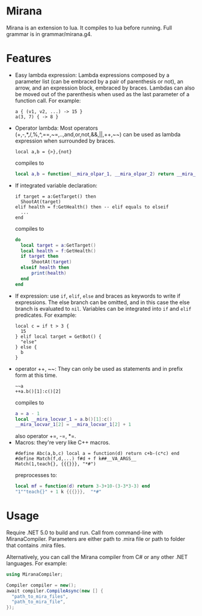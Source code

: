 # Mirana
Mirana is an extension to lua. It compiles to lua before running. Full grammar is in grammar/mirana.g4.

# Features

- Easy lambda expression:
  Lambda expressions composed by a parameter list (can be embraced by a pair of parenthesis or not), an arrow, and an expression block, embraced by braces. Lambdas can also be moved out of the parenthesis when used as the last parameter of a function call. For example:
  ``` 
  a { (v1, v2, ...) -> 15 }
  a(3, 7) { -> 8 }
  ```
- Operator lambda:
  Most operators (+,-,*,/,%,^,==,~=,..,and,or,not,&&,||,++,~~) can be used as lambda expression when surrounded by braces.
  ``` 
  local a,b = {>},{not}
  ```
  compiles to
  ```lua
  local a,b = function(__mira_olpar_1, __mira_olpar_2) return __mira_olpar_1 > __mira_olpar_2 end, function(__mira_olpar_1) return not __mira_olpar_1 end
  ```
- If integrated variable declaration:
  ```
  if target = a:GetTarget() then
    ShootAt(target)
  elif health = f:GetHealth() then -- elif equals to elseif
    ...
  end
  ```
  compiles to
  ```lua
  do
    local target = a:GetTarget()
    local health = f:GetHealth()
    if target then
        ShootAt(target)
    elseif health then
        print(health)
    end
  end
  ```
- If expression: use `if`, `elif`, `else` and braces as keywords to write if expressions. The else branch can be omitted, and in this case the else branch is evaluated to `nil`. Variables can be integrated into `if` and `elif` predicates. For example:
  ```
  local c = if t > 3 {
    15
  } elif local target = GetBot() {
    "else"
  } else {
    b
  }
  ```
- operator ++, ~~:
  They can only be used as statements and in prefix form at this time.
  ```
  ~~a
  ++a.b()[1]:c()[2]
  ```
  compiles to
  ```lua
  a = a - 1
  local __mira_locvar_1 = a.b()[1]:c()
  __mira_locvar_1[2] = __mira_locvar_1[2] + 1
  ```
  also operator +=, -=, *=.
- Macros: they're very like C++ macros.
  ``` 
  #define Abc(a,b,c) local a = function(d) return c+b-(c*c) end
  #define Match(f,d,...) f#d + f k##__VA_ARGS__
  Match(1,teach{}, {{{}}}, "*#")
  ```
  preprocesses to:
  ```lua
  local mf = function(d) return 3-3+10-(3-3*3-3) end 
  "1""teach{}" + 1 k {{{}}},  "*#"
  ```
  
# Usage

Require .NET 5.0 to build and run.
Call from command-line with MiranaCompiler. Parameters are either path to .mira file or path to folder that contains .mira files.

Alternatively, you can call the Mirana compiler from C# or any other .NET languages. For example:

```C#
using MiranaCompiler;

Compiler compiler = new();
await compiler.CompileAsync(new [] {
  "path_to_mira_files",
  "path_to_mira_file",
});
```
